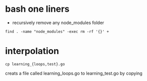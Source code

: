 # bash one liners

- recursively remove any node_modules folder

`find . -name "node_modules" -exec rm -rf '{}' +`

# interpolation

`cp learning_{loops,test}.go`

creats a file called learning_loops.go to learning_test.go by copying

